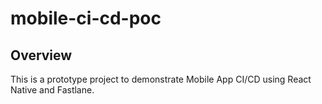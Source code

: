 # mobile-ci-cd-poc

## Overview
This is a prototype project to demonstrate Mobile App CI/CD using React Native and Fastlane.